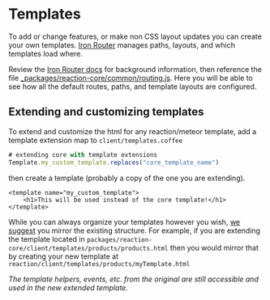 # Templates
To add or change features, or make non CSS layout updates you can create your own templates. [Iron Router](https://github.com/EventedMind/iron-router) manages paths, layouts, and which templates load where.

Review the [Iron Router docs](https://github.com/EventedMind/iron-router/blob/devel/DOCS.md) for background information, then reference the file [_packages/reaction-core/common/routing.js](https://github.com/reactioncommerce/reaction-core/blob/development/common/router.js). Here you will be able to see how all the default routes, paths, and template layouts are configured.

## Extending and customizing templates
To extend and customize the html for any reaction/meteor template, add a template extension map to `client/templates.coffee`

```javascript
# extending core with template extensions
Template.my_custom_template.replaces("core_template_name")
```

then create a template (probably a copy of the one you are extending).

```
<template name="my_custom_template">
    <h1>This will be used instead of the core template!</h1>
</template>
```

While you can always organize your templates however you wish, [we suggest](https://github.com/reactioncommerce/reaction/blob/master/docs/developer/overview.md) you mirror the existing structure. For example, if you are extending the template located in `packages/reaction-core/client/templates/products/products.html` then you would mirror that by creating your new template at `reaction/client/templates/products/myTemplate.html`

_The template helpers, events, etc. from the original are still accessible and used in the new extended template._

